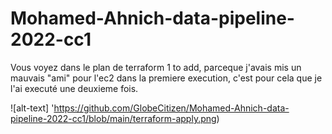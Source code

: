 # Mohamed-Ahnich-data-pipeline-2022-cc1

Vous voyez dans le plan de terraform 1 to add, parceque j'avais mis un mauvais "ami" pour l'ec2 dans la premiere execution, c'est pour cela que je l'ai executé une deuxieme fois.

![alt-text] 'https://github.com/GlobeCitizen/Mohamed-Ahnich-data-pipeline-2022-cc1/blob/main/terraform-apply.png)
